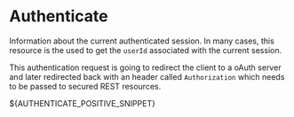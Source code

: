 Authenticate
============
Information about the current authenticated session. In many cases, this resource is the used to get the `userId` associated with the current session.

This authentication request is going to redirect the client to a oAuth server and later redirected back with an header called `Authorization` which needs to be passed to secured REST resources.

${AUTHENTICATE_POSITIVE_SNIPPET}
